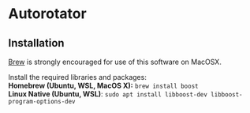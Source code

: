 # Autorotator


## Installation

[Brew](brew.sh) is strongly encouraged for use of this software on MacOSX. 

Install the required libraries and packages: 
<br>
**Homebrew (Ubuntu, WSL, MacOS X):** `brew install boost` <br>
**Linux Native (Ubuntu, WSL)**: `sudo apt install libboost-dev libboost-program-options-dev`
